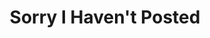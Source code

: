 ---
ee_id: '98'
site: '1'
type: '2'
long_id: 2010-020 Sorry I Haven't Posted
url: 2010-020-sorry-i-havent-posted
title: Sorry I Haven't Posted
year: '2010'
medium: Website
commission:
dims:
pitch: "​Blog which re-posts the best blog posts of people apologizing for not posting
  to their blogs"
ps:
live_url: http://sorry.coryarcangel.com/
related:
youtube:
imgs: sorry-2010-020-digital-4-database-ih.jpg
subheading:
display_year: '2010'
download:
add_credit:
add_credits:
related_code:
layout: things-i-made
---
